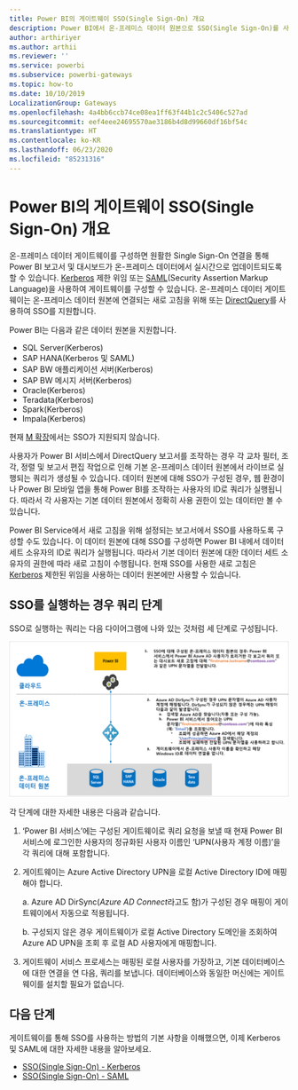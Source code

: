 ```yaml
---
title: Power BI의 게이트웨이 SSO(Single Sign-On) 개요
description: Power BI에서 온-프레미스 데이터 원본으로 SSO(Single Sign-On)를 사용하도록 게이트웨이 구성
author: arthiriyer
ms.author: arthii
ms.reviewer: ''
ms.service: powerbi
ms.subservice: powerbi-gateways
ms.topic: how-to
ms.date: 10/10/2019
LocalizationGroup: Gateways
ms.openlocfilehash: 4a4bb6ccb74ce08ea1ff63f44b1c2c5406c527ad
ms.sourcegitcommit: eef4eee24695570ae3186b4d8d99660df16bf54c
ms.translationtype: HT
ms.contentlocale: ko-KR
ms.lasthandoff: 06/23/2020
ms.locfileid: "85231316"
---
```

# <a name="overview-of-single-sign-on-sso-for-gateways-in-power-bi"></a>Power BI의 게이트웨이 SSO(Single Sign-On) 개요

온-프레미스 데이터 게이트웨이를 구성하면 원활한 Single Sign-On 연결을 통해 Power BI 보고서 및 대시보드가 온-프레미스 데이터에서 실시간으로 업데이트되도록 할 수 있습니다. [Kerberos](service-gateway-sso-kerberos.md) 제한 위임 또는 [SAML](service-gateway-sso-saml.md)(Security Assertion Markup Language)을 사용하여 게이트웨이를 구성할 수 있습니다. 온-프레미스 데이터 게이트웨이는 온-프레미스 데이터 원본에 연결되는 새로 고침을 위해 또는 [DirectQuery](desktop-directquery-about.md)를 사용하여 SSO를 지원합니다. 

Power BI는 다음과 같은 데이터 원본을 지원합니다.

* SQL Server(Kerberos)
* SAP HANA(Kerberos 및 SAML)
* SAP BW 애플리케이션 서버(Kerberos)
* SAP BW 메시지 서버(Kerberos) 
* Oracle(Kerberos) 
* Teradata(Kerberos)
* Spark(Kerberos)
* Impala(Kerberos)

현재 [M 확장](https://github.com/microsoft/DataConnectors/blob/master/docs/m-extensions.md)에서는 SSO가 지원되지 않습니다.

사용자가 Power BI 서비스에서 DirectQuery 보고서를 조작하는 경우 각 교차 필터, 조각, 정렬 및 보고서 편집 작업으로 인해 기본 온-프레미스 데이터 원본에서 라이브로 실행되는 쿼리가 생성될 수 있습니다. 데이터 원본에 대해 SSO가 구성된 경우, 웹 환경이나 Power BI 모바일 앱을 통해 Power BI를 조작하는 사용자의 ID로 쿼리가 실행됩니다. 따라서 각 사용자는 기본 데이터 원본에서 정확히 사용 권한이 있는 데이터만 볼 수 있습니다. 

Power BI Service에서 새로 고침을 위해 설정되는 보고서에서 SSO를 사용하도록 구성할 수도 있습니다. 이 데이터 원본에 대해 SSO를 구성하면 Power BI 내에서 데이터 세트 소유자의 ID로 쿼리가 실행됩니다. 따라서 기본 데이터 원본에 대한 데이터 세트 소유자의 권한에 따라 새로 고침이 수행됩니다. 현재 SSO를 사용한 새로 고침은 [Kerberos](service-gateway-sso-kerberos.md) 제한된 위임을 사용하는 데이터 원본에만 사용할 수 있습니다. 

## <a name="query-steps-when-running-sso"></a>SSO를 실행하는 경우 쿼리 단계

SSO로 실행하는 쿼리는 다음 다이어그램에 나와 있는 것처럼 세 단계로 구성됩니다.

![SSO 쿼리 단계](media/service-gateway-sso-overview/sso-query-steps.png)

각 단계에 대한 자세한 내용은 다음과 같습니다.

1. ‘Power BI 서비스’에는 구성된 게이트웨이로 쿼리 요청을 보낼 때 현재 Power BI 서비스에 로그인한 사용자의 정규화된 사용자 이름인 ‘UPN(사용자 계정 이름)’을 각 쿼리에 대해 포함합니다. 

2. 게이트웨이는 Azure Active Directory UPN을 로컬 Active Directory ID에 매핑해야 합니다.

   a. Azure AD DirSync(*Azure AD Connect*라고도 함)가 구성된 경우 매핑이 게이트웨이에서 자동으로 적용됩니다.

   b.  구성되지 않은 경우 게이트웨이가 로컬 Active Directory 도메인을 조회하여 Azure AD UPN을 조회 후 로컬 AD 사용자에게 매핑합니다.

3. 게이트웨이 서비스 프로세스는 매핑된 로컬 사용자를 가장하고, 기본 데이터베이스에 대한 연결을 연 다음, 쿼리를 보냅니다. 데이터베이스와 동일한 머신에는 게이트웨이를 설치할 필요가 없습니다.

## <a name="next-steps"></a>다음 단계

게이트웨이를 통해 SSO를 사용하는 방법의 기본 사항을 이해했으면, 이제 Kerberos 및 SAML에 대한 자세한 내용을 알아보세요.

* [SSO(Single Sign-On) - Kerberos](service-gateway-sso-kerberos.md)
* [SSO(Single Sign-On) - SAML](service-gateway-sso-saml.md)
